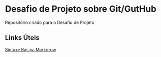 # Desafio de Projeto sobre Git/GutHub
Repositório criado para o Desafio de Projeto

## Links Úteis
[Sintaxe Basica Markdrow](https://www.markdownguide.org/basic-syntax/)
